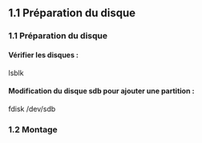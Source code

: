 ## 1.1	Préparation du disque

### 1.1	Préparation du disque

#### Vérifier les disques : 

lsblk

#### Modification du disque sdb pour ajouter une partition : 

fdisk /dev/sdb


### 1.2	Montage
